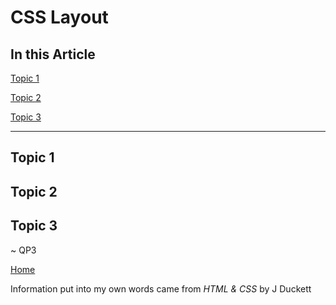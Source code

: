 # CSS Layout

## In this Article

[Topic 1](#topic1)

[Topic 2](#topic2)

[Topic 3](#topic3)

---

<a name="topic1"></a>

## Topic 1



<a name="topic2"></a>

## Topic 2



<a name="topic3"></a>

## Topic 3


~ QP3

[Home](../README.md)

Information put into my own words came from *HTML & CSS* by J Duckett
